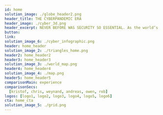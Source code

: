 ```yaml
---
id: home
solution_image: ./globe_header2.png
header_title: THE CYBERPANDEMIC ERA
header_image: ./cyber_3d.png
header_excerpt: NEVER BEFORE WAS SECURITY SO ESSENTIAL. As the world’s population increasingly moves online amid a global pandemic, cyber attacks have rapidly surged as well. Both companies and individuals now face security risks that can no longer be ignored.
button: 
link:
solution_image_6: ./cyber_infographic.png
header: home_header
solution_image_2: ./triangles_home.png
header2: home_header2
header3: home_header3
solution_image_3: ./world_map.png
header4: home_header4
solution_image_4: ./map.png
header5: home_header5
comparisonMain: experience
comparisonSecs:
  [kristof, chris, weynand, andreas, owen, rob]
logos: [logo1, logo2, logo3, logo4, logo5, logo6]
cta: home_cta
solution_image_5: ./grid.png
---
```


<!-- header: home_header -->

<!-- logos: [logo1, logo2, logo3, logo4, logo5, logo6] -->

<!-- header: home_header
headerSolution : headerHome
solution_image_2: ./Data_Graph.png -->
<!-- cards: [home_card] -->

<!-- featuresMain2: Features_home_2
features2:
  [
    decentralize_the_internet,
    connect_the_world,
    make_data_safe,
    earn_passive_income,
  ] -->
<!-- 
inTheNews: in_the_news
cta: home_cta
solution_image: ./home_image.png -->

<!-- featuresMain: feature_home
features: [peer_to_peer, cross_chain, easy_to_use, non_custodial] -->

<!-- roadmap:
  [roadmap_1, roadmap_2, roadmap_3, roadmap_4] -->

<!-- header_title: SWAP EVERYTHING
header_image: ./home_image.jpg
header_excerpt: FairSwap is a decentralized peer-to-peer marketplace. With a sophisticated tech-stack of Blockchain, Erasure-Coding and ZeroOS it is built on the world's largest grid of decentralized capacity, enabling fair exchange of goods and currencies for everyone.
button: 
link: -->
